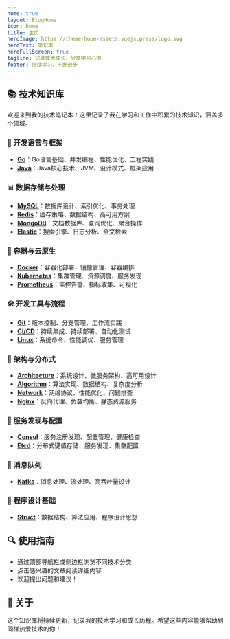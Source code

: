 ```yaml
---
home: true
layout: BlogHome
icon: home
title: 主页
heroImage: https://theme-hope-assets.vuejs.press/logo.svg
heroText: 笔记本
heroFullScreen: true
tagline: 记录技术成长，分享学习心得
footer: 持续学习，不断进步
---
```


## 📚 技术知识库

欢迎来到我的技术笔记本！这里记录了我在学习和工作中积累的技术知识，涵盖多个领域。

### 🔧 开发语言与框架
- **[Go](/posts/go/)**：Go语言基础、并发编程、性能优化、工程实践
- **[Java](/posts/java/)**：Java核心技术、JVM、设计模式、框架应用

### 📊 数据存储与处理
- **[MySQL](/posts/mysql/)**：数据库设计、索引优化、事务处理
- **[Redis](/posts/redis/)**：缓存策略、数据结构、高可用方案
- **[MongoDB](/posts/mongodb/)**：文档数据库、查询优化、聚合操作
- **[Elastic](/posts/elastic/)**：搜索引擎、日志分析、全文检索

### 🚀 容器与云原生
- **[Docker](/posts/docker/)**：容器化部署、镜像管理、容器编排
- **[Kubernetes](/posts/kubernetes/)**：集群管理、资源调度、服务发现
- **[Prometheus](/posts/prometheus/)**：监控告警、指标收集、可视化

### 🛠️ 开发工具与流程
- **[Git](/posts/git/)**：版本控制、分支管理、工作流实践
- **[CI/CD](/posts/cicd/)**：持续集成、持续部署、自动化测试
- **[Linux](/posts/linux/)**：系统命令、性能调优、服务管理

### 🧩 架构与分布式
- **[Architecture](/posts/architecture/)**：系统设计、微服务架构、高可用设计
- **[Algorithm](/posts/algorithm/)**：算法实现、数据结构、复杂度分析
- **[Network](/posts/network/)**：网络协议、性能优化、问题排查
- **[Nginx](/posts/nginx/)**：反向代理、负载均衡、静态资源服务

### 🔗 服务发现与配置
- **[Consul](/posts/consul/)**：服务注册发现、配置管理、健康检查
- **[Etcd](/posts/etcd/)**：分布式键值存储、服务发现、集群配置

### 📡 消息队列
- **[Kafka](/posts/kafka/)**：消息处理、流处理、高吞吐量设计

### 📝 程序设计基础
- **[Struct](/posts/struct/)**：数据结构、算法应用、程序设计思想

## 🔍 使用指南
- 通过顶部导航栏或侧边栏浏览不同技术分类
- 点击感兴趣的文章阅读详细内容
- 欢迎提出问题和建议！

## 🌟 关于
这个知识库将持续更新，记录我的技术学习和成长历程。希望这些内容能够帮助到同样热爱技术的你！
